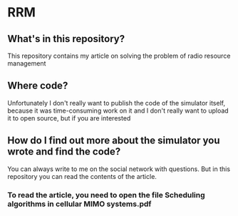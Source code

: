 # RRM
## What's in this repository?
This repository contains my article on solving the problem of radio resource management
## Where code?
Unfortunately I don't really want to publish the code of the simulator itself, because it was time-consuming work on it and I don't really want to upload it to open source, but if you are interested
## How do I find out more about the simulator you wrote and find the code?
You can always write to me on the social network with questions. But in this repository you can read the contents of the article.
### To read the article, you need to open the file Scheduling algorithms in cellular MIMO systems.pdf
